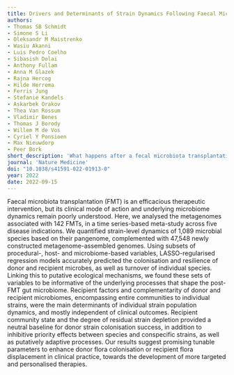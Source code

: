 ```yaml
---
title: Drivers and Determinants of Strain Dynamics Following Faecal Microbiota Transplantation
authors:
- Thomas SB Schmidt
- Simone S Li
- Oleksandr M Maistrenko
- Wasiu Akanni
- Luis Pedro Coelho
- Sibasish Dolai
- Anthony Fullam
- Anna M Glazek
- Rajna Hercog
- Hilde Herrema
- Ferris Jung
- Stefanie Kandels
- Askarbek Orakov
- Thea Van Rossum
- Vladimir Benes
- Thomas J Borody
- Willem M de Vos
- Cyriel Y Ponsioen
- Max Nieuwdorp
- Peer Bork
short_description: 'What happens after a fecal microbiota transplantation (FMT)? Which microbes stay and which get replaced?'
journal: 'Nature Medicine'
doi: "10.1038/s41591-022-01913-0"
year: 2022
date: 2022-09-15
---
```


Faecal microbiota transplantation (FMT) is an efficacious therapeutic intervention, but its clinical mode of action and underlying microbiome dynamics remain poorly understood. Here, we analysed the metagenomes associated with 142 FMTs, in a time series-based meta-study across five disease indications. We quantified strain-level dynamics of 1,089 microbial species based on their pangenome, complemented with 47,548 newly constructed metagenome-assembled genomes. Using subsets of procedural-, host- and microbiome-based variables, LASSO-regularised regression models accurately predicted the colonisation and resilience of donor and recipient microbes, as well as turnover of individual species. Linking this to putative ecological mechanisms, we found these sets of variables to be informative of the underlying processes that shape the post-FMT gut microbiome. Recipient factors and complementarity of donor and recipient microbiomes, encompassing entire communities to individual strains, were the main determinants of individual strain population dynamics, and mostly independent of clinical outcomes. Recipient community state and the degree of residual strain depletion provided a neutral baseline for donor strain colonisation success, in addition to inhibitive priority effects between species and conspecific strains, as well as putatively adaptive processes. Our results suggest promising tunable parameters to enhance donor flora colonisation or recipient flora displacement in clinical practice, towards the development of more targeted and personalised therapies.

